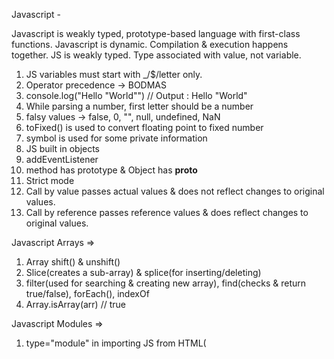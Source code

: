 Javascript -

Javascript is weakly typed, prototype-based language with first-class functions.
Javascript is dynamic. Compilation & execution happens together.
JS is weakly typed. Type associated with value, not variable.

1. JS variables must start with _/$/letter only.
2. Operator precedence -> BODMAS
3. console.log("Hello \"World\"") // Output : Hello "World"
4. While parsing a number, first letter should be a number
5. falsy values -> false, 0, "", null, undefined, NaN
6. toFixed() is used to convert floating point to fixed number
7. symbol is used for some private information
8. JS built in objects
9. addEventListener
10. method has prototype & Object has __proto__
11. Strict mode
12. Call by value passes actual values & does not reflect changes to original values.
13. Call by reference passes reference values & does reflect changes to original values.

Javascript Arrays =>
1. Array shift() & unshift()
2. Slice(creates a sub-array) & splice(for inserting/deleting)
3. filter(used for searching & creating new array), find(checks & return true/false), forEach(), indexOf
4. Array.isArray(arr) // true

Javascript Modules =>
1. type="module" in importing JS from HTML(<script type="module">)
2. default import
3. named import

Javascript functions =>
1. function is a block of organized, reusabe code that is used to perform a single, related action
2. arguments object
3. block scope
4. Arrow functions(anonymous functions with own unique syntax)
5. call(values of args) vs apply(array of args) vs bind(copy a fn)
    - function intro(name) {
        console.log(name)
    }
    intro.call(undefined, 'Sumant')
6. Built-in functions
    - eval
    - parseInt
    - parseFloat
    - escape
    - unescape

Javascript Asynchronous =>
1. Promise(object that represents the eventual completion(or failure) of an asychronous operation & its resulting value)
    - then
    - catch
    - finally
2. Promise states -
    - Pending
    - Fulfilled
    - Rejected
3. Custom promises
    const wait = new Promise((resolve) => {
        setTimeout(() => {
            resolve("timeout");
        }, 1500)
    })
    wait.then(text => setText(text));
4. Multiple promise responses fulfilled returns still show only first response received.
5. XMLHTTPRequest = open, onload, onerror, send
6. Promise.all([promise1, promise2, promise3]).then([a,b,c])=> {}
7. Promise.all([promise1, promise2, promise3]).then(values) => {
    let results = values.map(v => {
        if(v.status === 'fulfilled')
        else if(v.status === 'rejected')
    })
}
- If 1 fails, it will proceed all after getting response now
- Check for FULFILLED or REJECTED
8. Promise.race([users, backup]).then().catch
    - It will check for any 1 response settled & proceed
9. Async/Await used for methods returning a promise & does the same thing as promises
10. 2 await calls
    - let {data} = await axios.get('URL')
    - let {data:address} = await axios.get('URL2')
11. Concurrent await calls -
    - let data = axios.get('URL')
    - let data2 = axios.get('URL2')
    - let resp1 = await data
    - let resp2 = await data2
12. Parallel await calls -
    await Promise.all([
        (async () => {
            const {data} = await axios.get('URL1')
        })()
        (async () => {
            const {data2} = await axios.get('URL2')
        })()
    ])

Javascript Objects =>
1. Objects literals, constructor functions & classes
2. for...in loop
3. Object.is(person1, person2)
4. Object.assign()
5. Object.create(
    Object.prototype, {
        firstName: {value: 'Sumant', enumerable: true, writable: true, configurable: true},
        lastName: {value: 'Kataria', enumerable: true, writable: true, configurable: true},
        age: {value: 28, enumerable: true, writable: true, configurable: true}
    }
)
6. Object.defineProperty(person, 'firstName', {writable: false})
    - We can't change the property value but we can change the child properties
7. Object.getOwnPropertyDescriptor()
8. Object.freeze(person.name)
9. Enumerable, writable & configurable
10. getters & setters
11. math, date & regex
    - let date1 = new Date(2005, 3, 12, 13, 1, 30, 50);
    - let date1 = new Date(2005, 3, 12, 13, 1, 30, 55);
    - log(date2 - date1);
    - let regex = new RegExp('[A-Z]');
    - regex.test('scadhgd')
12. ((new Date()).getTime()) -> returns current time in milliseconds
13. performance.now() -> more accurate way of measuring time difference
14. console.time('Here') & console.timeEnd('Here') -> non-standard way of measuring time difference
15. Object.seal -> can be used to fix length of JS array object
16. Array lookup
17. typeof -
    - Undefined -> "undefined"
    - Null -> "object"
    - Boolean -> "boolean"
    - Number -> "number"
    - NaN -> "number"
    - String -> string"
    - Function -> "function"
    - Array -> "object"
    - Any other object -> "object"